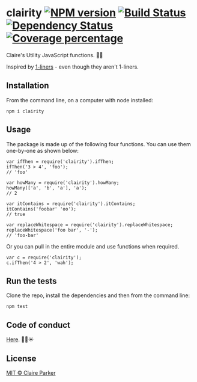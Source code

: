 # clairity [![NPM version][npm-image]][npm-url] [![Build Status][travis-image]][travis-url] [![Dependency Status][daviddm-image]][daviddm-url] [![Coverage percentage][coveralls-image]][coveralls-url]

Claire's Utility JavaScript functions. :nut_and_bolt::wrench:

Inspired by [1-liners](https://github.com/1-liners/1-liners) - even though they aren't 1-liners.

## Installation

From the command line, on a computer with node installed:

```
npm i clairity
```

## Usage

The package is made up of the following four functions. You can use them one-by-one as shown below:

```
var ifThen = require('clairity').ifThen;
ifThen('3 > 4', 'foo');
// 'foo'
```
```
var howMany = require('clairity').howMany;
howMany(['a', 'b', 'a'], 'a');
// 2
```
```
var itContains = require('clairity').itContains;
itContains('foobar' 'oo');
// true
```
```
var replaceWhitespace = require('clairity').replaceWhitespace;
replaceWhitespace('foo bar', '-');
// 'foo-bar'
```

Or you can pull in the entire module and use functions when required.

```
var c = require('clairity');
c.ifThen('4 > 2', 'wah');
```

## Run the tests

Clone the repo, install the dependencies and then from the command line:

```
npm test
```

## Code of conduct

[Here](https://github.com/claireparker/clairity/blob/master/CODE_OF_CONDUCT.md). :star2::couple::sunny:

## License

[MIT © Claire Parker](https://github.com/claireparker/clairity/blob/master/LICENSE)

[npm-image]: https://badge.fury.io/js/clairity.svg
[npm-url]: https://npmjs.org/package/clairity
[travis-image]: https://travis-ci.org/claireparker/clairity.svg?branch=master
[travis-url]: https://travis-ci.org/claireparker/clairity
[daviddm-image]: https://david-dm.org/claireparker/clairity.svg?theme=shields.io
[daviddm-url]: https://david-dm.org/claireparker/clairity
[coveralls-image]: https://coveralls.io/repos/claireparker/clairity/badge.svg
[coveralls-url]: https://coveralls.io/r/claireparker/clairity
